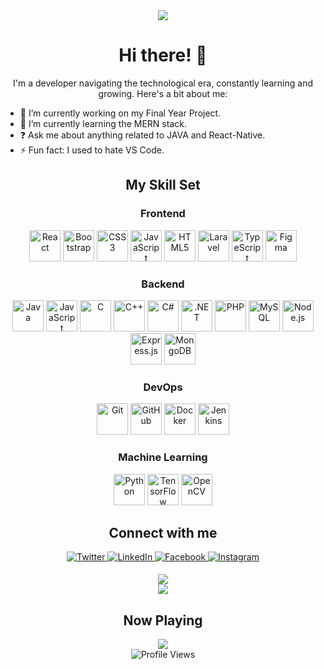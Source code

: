 <div align="center">
  <img src="https://c.tenor.com/2uyENRmiUt0AAAAC/coding.gif" align="center" />
</div>

<h1 align="center">Hi there! 👋</h1>

<p align="center">I'm a developer navigating the technological era, constantly learning and growing. Here's a bit about me:</p>

- 🔭 I’m currently working on my Final Year Project.
- 🌱 I’m currently learning the MERN stack.
- ❓ Ask me about anything related to JAVA and React-Native.
- ⚡ Fun fact: I used to hate VS Code.

<h2 align="center">My Skill Set</h2>

<h3 align="center">Frontend</h3>

<p align="center">
  <img src="https://profilinator.rishav.dev/skills-assets/react-original-wordmark.svg" alt="React" height="50" />
  <img src="https://profilinator.rishav.dev/skills-assets/bootstrap-plain.svg" alt="Bootstrap" height="50" />
  <img src="https://profilinator.rishav.dev/skills-assets/css3-original-wordmark.svg" alt="CSS3" height="50" />
  <img src="https://profilinator.rishav.dev/skills-assets/javascript-original.svg" alt="JavaScript" height="50" />
  <img src="https://profilinator.rishav.dev/skills-assets/html5-original-wordmark.svg" alt="HTML5" height="50" />
  <img src="https://profilinator.rishav.dev/skills-assets/laravel-plain-wordmark.svg" alt="Laravel" height="50" />
  <img src="https://profilinator.rishav.dev/skills-assets/typescript-original.svg" alt="TypeScript" height="50" />
  <img src="https://profilinator.rishav.dev/skills-assets/figma-icon.svg" alt="Figma" height="50" />
</p>

<h3 align="center">Backend</h3>

<p align="center">
  <img src="https://profilinator.rishav.dev/skills-assets/java-original-wordmark.svg" alt="Java" height="50" />
  <img src="https://profilinator.rishav.dev/skills-assets/javascript-original.svg" alt="JavaScript" height="50" />
  <img src="https://profilinator.rishav.dev/skills-assets/c-original.svg" alt="C" height="50" />
  <img src="https://profilinator.rishav.dev/skills-assets/cplusplus-original.svg" alt="C++" height="50" />
  <img src="https://profilinator.rishav.dev/skills-assets/csharp-original.svg" alt="C#" height="50" />
  <img src="https://profilinator.rishav.dev/skills-assets/dot-net-original-wordmark.svg" alt=".NET" height="50" />
  <img src="https://profilinator.rishav.dev/skills-assets/php-original.svg" alt="PHP" height="50" />
  <img src="https://profilinator.rishav.dev/skills-assets/mysql-original-wordmark.svg" alt="MySQL" height="50" />
  <img src="https://profilinator.rishav.dev/skills-assets/nodejs-original-wordmark.svg" alt="Node.js" height="50" />
  <img src="https://profilinator.rishav.dev/skills-assets/express-original-wordmark.svg" alt="Express.js" height="50" />
  <img src="https://profilinator.rishav.dev/skills-assets/mongodb-original-wordmark.svg" alt="MongoDB" height="50" />
</p>

<h3 align="center">DevOps</h3>

<p align="center">
  <img src="https://profilinator.rishav.dev/skills-assets/git-scm-icon.svg" alt="Git" height="50" />
  <img src="https://profilinator.rishav.dev/skills-assets/github-octocat.svg" alt="GitHub" height="50" />
  <img src="https://profilinator.rishav.dev/skills-assets/docker-original-wordmark.svg" alt="Docker" height="50" />
  <img src="https://profilinator.rishav.dev/skills-assets/jenkins-original.svg" alt="Jenkins" height="50" />
</p>

<h3 align="center">Machine Learning</h3>

<p align="center">
  <img src="https://profilinator.rishav.dev/skills-assets/python-original.svg" alt="Python" height="50" />
  <img src="https://profilinator.rishav.dev/skills-assets/tensorflow-icon.svg" alt="TensorFlow" height="50" />
  <img src="https://profilinator.rishav.dev/skills-assets/opencv-icon.svg" alt="OpenCV" height="50" />
</p>

<h2 align="center">Connect with me</h2>

<p align="center">
  <a href="https://twitter.com/plasteredpeak" target="_blank">
    <img src="https://img.shields.io/badge/twitter-%2300acee.svg?&style=for-the-badge&logo=twitter&logoColor=white" alt="Twitter" style="margin-bottom: 5px;" />
  </a>
  <a href="https://linkedin.com/in/plasteredpeak" target="_blank">
    <img src="https://img.shields.io/badge/linkedin-%231E77B5.svg?&style=for-the-badge&logo=linkedin&logoColor=white" alt="LinkedIn" style="margin-bottom: 5px;" />
  </a>
  <a href="https://www.facebook.com/plasteredpeak" target="_blank">
    <img src="https://img.shields.io/badge/facebook-%232E87FB.svg?&style=for-the-badge&logo=facebook&logoColor=white" alt="Facebook" style="margin-bottom: 5px;" />
  </a>
  <a href="https://instagram.com/plasteredpeak" target="_blank">
    <img src="https://img.shields.io/badge/instagram-%23000000.svg?&style=for-the-badge&logo=instagram&logoColor=white" alt="Instagram" style="margin-bottom: 5px;" />
  </a>
</p>

<div align="center">
  <img src="https://github-readme-stats.vercel.app/api?username=plasteredpeak&show_icons=true&count_private=true&hide_border=true" align="center" /> 
</div>

<div align="center">
  <img src="https://github-readme-stats.vercel.app/api/top-langs/?username=plasteredpeak&hide_border=true&layout=compact" align="center" />  
</div>

<h2 align="center">Now Playing</h2>

<div align="center">
  <img src="https://spotify-github-profile.vercel.app/api/view?uid=qvdvxpul1z9b4plmkdcivtts7&cover_image=true&theme=default&bar_color_cover=false" />
</div>

<div align="center">
  <img src="https://komarev.com/ghpvc/?username=plasteredpeak" alt="Profile Views" />
</div>

